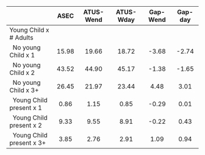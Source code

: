 
|                      |         ASEC |    ATUS-Wend |    ATUS-Wday |     Gap-Wend |      Gap-day |
| -------------------- | :----------: | :----------: | :----------: | :----------: | :----------: |
| Young Child x # Adults |              |              |              |              |              |
| &nbsp;&nbsp;No young Child x 1 |        15.98 |        19.66 |        18.72 |        -3.68 |        -2.74 |
| &nbsp;&nbsp;No young Child x 2 |        43.52 |        44.90 |        45.17 |        -1.38 |        -1.65 |
| &nbsp;&nbsp;No young Child x 3+ |        26.45 |        21.97 |        23.44 |         4.48 |         3.01 |
| &nbsp;&nbsp;Young Child present x 1 |         0.86 |         1.15 |         0.85 |        -0.29 |         0.01 |
| &nbsp;&nbsp;Young Child present x 2 |         9.33 |         9.55 |         8.91 |        -0.22 |         0.43 |
| &nbsp;&nbsp;Young Child present x 3+ |         3.85 |         2.76 |         2.91 |         1.09 |         0.94 |


